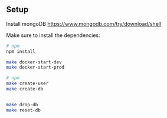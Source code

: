 ## Setup

Install mongoDB
https://www.mongodb.com/try/download/shell

Make sure to install the dependencies:

```bash
# npm
npm install

make docker-start-dev
make docker-start-prod
```

```bash
# npm
make create-user
make create-db


make drop-db
make reset-db
```
